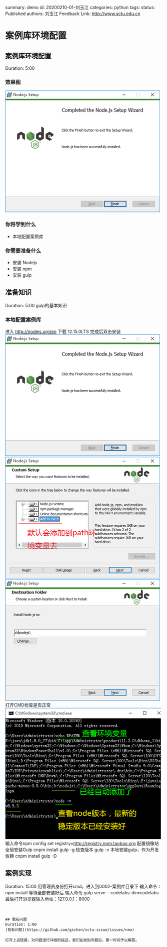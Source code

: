 summary: demo
id: 20200210-01-刘玉江
categories: python
tags: 
status: Published 
authors: 刘玉江
Feedback Link: http://www.sctu.edu.cn

# 案例库环境配置

## 案例库环境配置
Duration: 5:00
### 效果图
![效果图](assets/20200210-01-刘玉江-1.png)



### 你将学到什么
* 本地配置案例库
### 你需要准备什么


- 安装 Nodejs
- 安装 npm
- 安装 gulp

## 准备知识
Duration: 5:00
gulp的基本知识


### 本地配置案例库
进入 http://nodejs.org/en 下载 12.15.0LTS
完成后双击安装
![实例图1](assets/20200210-01-刘玉江-1.png)
![实例图2](assets/20200210-01-刘玉江-2.png)
![实例图3](assets/20200210-01-刘玉江-3.png)
打开CMD检查是否正常
![实例图4](assets/20200210-01-刘玉江-4.png)
输入命令npm config set registry=http://registry.npm.taobao.org 配置镜像站
全局安装Gulp cnpm install gulp -g
检查版本 gulp -v
本地安装gulp，作为开发依赖 cnpm install gulp -D


## 案例实现
Duration: 15:00
用管理员身份打开cmd，进入到0002-案例库目录下
输入命令：npm install
等待全部安装好后 输入命令 gulp serve --codelabs-dir=codelabs
最后打开浏览器输入地址：127.0.0.1：8000


```


## 我有问题
Duration: 1:00
[我有问题](https://github.com/gschen/sctu-issue/issues/new)

打开上述链接，对问题进行详细的描述，我们在收到问题后，第一时间予以解答。